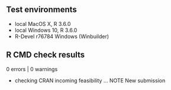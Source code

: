 ## Test environments
* local MacOS X, R 3.6.0
* local Windows 10, R 3.6.0
* R-Devel r76784 Windows (Winbuilder) 

## R CMD check results
0 errors | 0 warnings
* checking CRAN incoming feasibility ... NOTE
New submission
